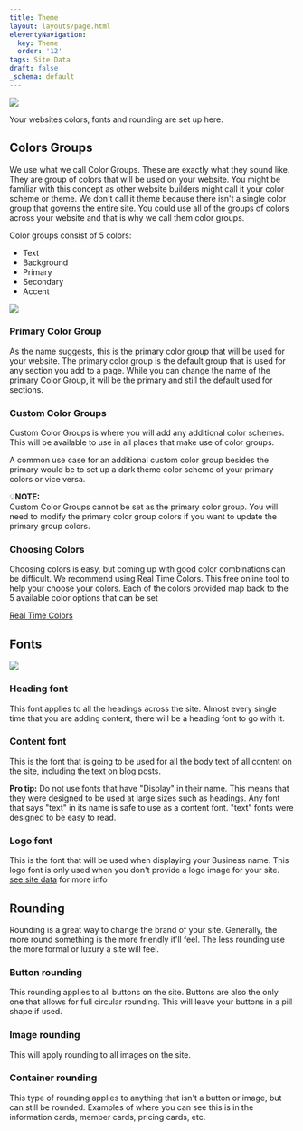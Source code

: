 ```yaml
---
title: Theme
layout: layouts/page.html
eleventyNavigation:
  key: Theme
  order: '12'
tags: Site Data
draft: false
_schema: default
---
```

![](/assets/images/uploads/image-56.png)

Your websites colors, fonts and rounding are set up here.

## Colors Groups

We use what we call Color Groups. These are exactly what they sound like. They are group of colors that will be used on your website. You might be familiar with this concept as other website builders might call it your color scheme or theme. We don't call it theme because there isn't a single color group that governs the entire site. You could use all of the groups of colors across your website and that is why we call them color groups.

Color groups consist of 5 colors:

* Text
* Background
* Primary
* Secondary
* Accent

![](/assets/images/uploads/image-57.png)

### Primary Color Group

As the name suggests, this is the primary color group that will be used for your website. The primary color group is the default group that is used for any section you add to a page. While you can change the name of the primary Color Group, it will be the primary and still the default used for sections.

### Custom Color Groups

Custom Color Groups is where you will add any additional color schemes. This will be available to use in all places that make use of color groups.

A common use case for an additional custom color group besides the primary would be to set up a dark theme color scheme of your primary colors or vice versa.

💡**NOTE:**<br>Custom Color Groups cannot be set as the primary color group. You will need to modify the primary color group colors if you want to update the primary group colors.

### Choosing Colors

Choosing colors is easy, but coming up with good color combinations can be difficult. We recommend using Real Time Colors. This free online tool to help your choose your colors. Each of the colors provided map back to the 5 available color options that can be set

<a href="https://www.realtimecolors.com/?colors=050315-fbfbfe-2f27ce-dedcff-433bff&amp;fonts=Inter-Inter" target="_blank" rel="noreferrer nofollow noopener">Real Time Colors</a>

## Fonts

![](/assets/images/uploads/image-95.png)

### Heading font

This font applies to all the headings across the site. Almost every single time that you are adding content, there will be a heading font to go with it.

### Content font

This is the font that is going to be used for all the body text of all content on the site, including the text on blog posts.

**Pro tip:** Do not use fonts that have "Display" in their name. This means that they were designed to be used at large sizes such as headings. Any font that says "text" in its name is safe to use as a content font. "text" fonts were designed to be easy to read.

### Logo font

This is the font that will be used when displaying your Business name. This logo font is only used when you don't provide a logo image for your site. [see site data](/docs/SiteData/site/) for more info

## Rounding

Rounding is a great way to change the brand of your site. Generally, the more round something is the more friendly it'll feel. The less rounding use the more formal or luxury a site will feel.

### Button rounding

This rounding applies to all buttons on the site. Buttons are also the only one that allows for full circular rounding. This will leave your buttons in a pill shape if used.

### Image rounding

This will apply rounding to all images on the site.

### Container rounding

This type of rounding applies to anything that isn't a button or image, but can still be rounded. Examples of where you can see this is in the information cards, member cards, pricing cards, etc.